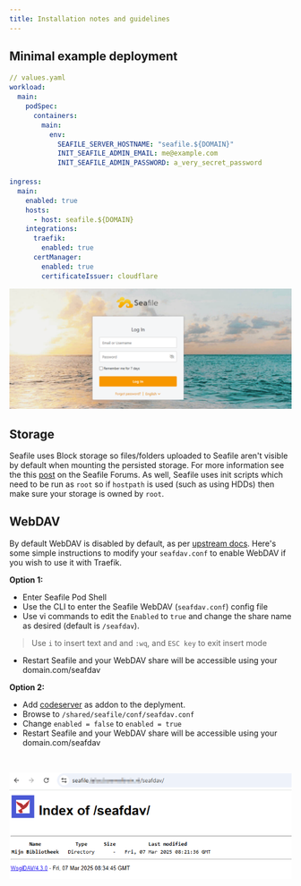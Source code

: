 ```yaml
---
title: Installation notes and guidelines
---
```


## Minimal example deployment

```yaml
// values.yaml
workload:
  main:
    podSpec:
      containers:
        main:
          env:
            SEAFILE_SERVER_HOSTNAME: "seafile.${DOMAIN}"
            INIT_SEAFILE_ADMIN_EMAIL: me@example.com
            INIT_SEAFILE_ADMIN_PASSWORD: a_very_secret_password

ingress:
  main:
    enabled: true
    hosts:
      - host: seafile.${DOMAIN}
    integrations:
      traefik:
        enabled: true
      certManager:
        enabled: true
        certificateIssuer: cloudflare
```
![login](./img/login.png)


## Storage

Seafile uses Block storage so files/folders uploaded to Seafile aren't visible by default when mounting the persisted storage. For more information see the this [post](https://forum.seafile.com/t/maintain-file-name-after-upload/11190/3) on the Seafile Forums. As well, Seafile uses init scripts which need to be run as `root` so if `hostpath` is used (such as using HDDs) then make sure your storage is owned by `root`.

## WebDAV

By default WebDAV is disabled by default, as per [upstream docs](https://manual.seafile.com/extension/webdav/). Here's some simple instructions to modify your `seafdav.conf` to enable WebDAV if you wish to use it with Traefik.

 **Option 1:**
- Enter Seafile Pod Shell
- Use the CLI to enter the Seafile WebDAV (`seafdav.conf`) config file
- Use vi commands to edit the `Enabled` to `true` and change the share name as desired (default is `/seafdav`).
> Use `i` to insert text and and `:wq`, and `ESC key` to exit insert mode
- Restart Seafile and your WebDAV share will be accessible using your domain.com/seafdav

**Option 2:**
- Add [codeserver](https://truecharts.org/guides/addons/code-server/) as addon to the deplyment.
- Browse to `/shared/seafile/conf/seafdav.conf`
- Change `enabled = false` to `enabled = true`
- Restart Seafile and your WebDAV share will be accessible using your domain.com/seafdav

<br>

![SeafileWebDAV](./img/SeafileWebDAV.png)
